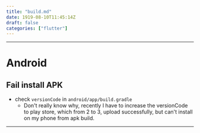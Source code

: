 ```yaml
---
title: "build.md"
date: 1919-08-10T11:45:14Z
draft: false
categories: ["flutter"]
---
```




---

# Android

## Fail install APK

* check `versionCode` in `android/app/build.gradle`
  * Don't really know why, recently I have to increase the versionCode to play store,
  which from 2 to 3, upload successfully, but can't install on my phone from apk build.

---

